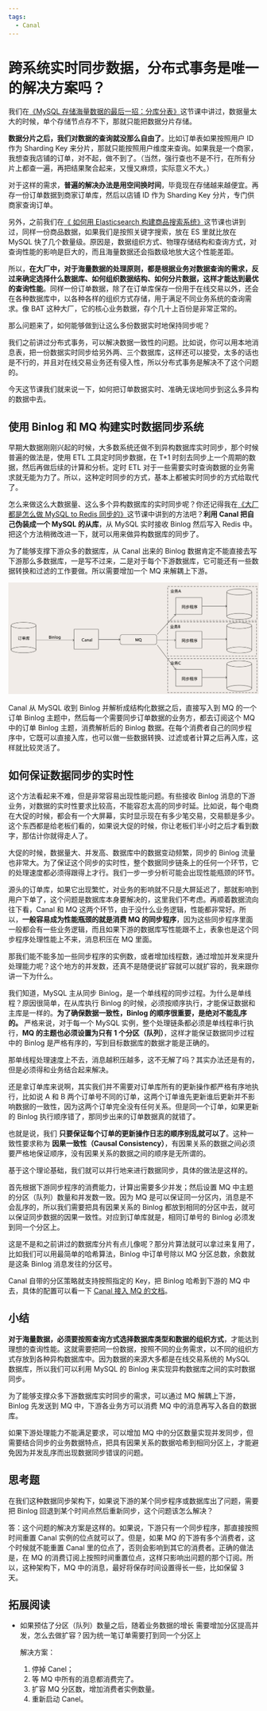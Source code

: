```yaml
---
tags:
  - Canal
---
```




# 跨系统实时同步数据，分布式事务是唯一的解决方案吗？
<tags />

我们在[《MySQL 存储海量数据的最后一招：分库分表》](01.md)这节课中讲过，数据量太大的时候，单个存储节点存不下，那就只能把数据分片存储。

**数据分片之后，我们对数据的查询就没那么自由了**。比如订单表如果按照用户 ID 作为 Sharding Key 来分片，那就只能按照用户维度来查询。如果我是一个商家，我想查我店铺的订单，对不起，做不到了。（当然，强行查也不是不行，在所有分片上都查一遍，再把结果聚合起来，又慢又麻烦，实际意义不大。）

对于这样的需求，**普遍的解决办法是用空间换时间**，毕竟现在存储越来越便宜。再存一份订单数据到商家订单库，然后以店铺 ID 作为 Sharding Key 分片，专门供商家查询订单。

另外，之前我们在[《 如何用 Elasticsearch 构建商品搜索系统》](../01/06.md)这节课也讲到过，同样一份商品数据，如果我们是按照关键字搜索，放在 ES 里就比放在 MySQL 快了几个数量级。原因是，数据组织方式、物理存储结构和查询方式，对查询性能的影响是巨大的，而且海量数据还会指数级地放大这个性能差距。

所以，**在大厂中，对于海量数据的处理原则，都是根据业务对数据查询的需求，反过来确定选择什么数据库、如何组织数据结构、如何分片数据，这样才能达到最优的查询性能**。同样一份订单数据，除了在订单库保存一份用于在线交易以外，还会在各种数据库中，以各种各样的组织方式存储，用于满足不同业务系统的查询需求。像 BAT 这种大厂，它的核心业务数据，存个几十上百份是非常正常的。

那么问题来了，如何能够做到让这么多份数据实时地保持同步呢？

我们之前讲过分布式事务，可以解决数据一致性的问题。比如说，你可以用本地消息表，把一份数据实时同步给另外两、三个数据库，这样还可以接受，太多的话也是不行的，并且对在线交易业务还有侵入性，所以分布式事务是解决不了这个问题的。

今天这节课我们就来说一下，如何把订单数据实时、准确无误地同步到这么多异构的数据中去。

## 使用 Binlog 和 MQ 构建实时数据同步系统

早期大数据刚刚兴起的时候，大多数系统还做不到异构数据库实时同步，那个时候普遍的做法是，使用 ETL 工具定时同步数据，在 T+1 时刻去同步上一个周期的数据，然后再做后续的计算和分析。定时 ETL 对于一些需要实时查询数据的业务需求就无能为力了。所以，这种定时同步的方式，基本上都被实时同步的方式给取代了。

怎么来做这么大数据量、这么多个异构数据库的实时同步呢？你还记得我在[《大厂都是怎么做 MySQL to Redis 同步的》](03.md)这节课中讲到的方法吧？**利用 Canal 把自己伪装成一个 MySQL 的从库**，从 MySQL 实时接收 Binlog 然后写入 Redis 中。把这个方法稍微改进一下，就可以用来做异构数据库的同步了。

为了能够支撑下游众多的数据库，从 Canal 出来的 Binlog 数据肯定不能直接去写下游那么多数据库，一是写不过来，二是对于每个下游数据库，它可能还有一些数据转换和过滤的工作要做。所以需要增加一个 MQ 来解耦上下游。

![image-20201209155529921](assets/image-20201209155529921.png)

Canal 从 MySQL 收到 Binlog 并解析成结构化数据之后，直接写入到 MQ 的一个订单 Binlog 主题中，然后每一个需要同步订单数据的业务方，都去订阅这个 MQ 中的订单 Binlog 主题，消费解析后的 Binlog 数据。在每个消费者自己的同步程序中，它既可以直接入库，也可以做一些数据转换、过滤或者计算之后再入库，这样就比较灵活了。

## 如何保证数据同步的实时性

这个方法看起来不难，但是非常容易出现性能问题。有些接收 Binlog 消息的下游业务，对数据的实时性要求比较高，不能容忍太高的同步时延。比如说，每个电商在大促的时候，都会有一个大屏幕，实时显示现在有多少笔交易，交易额是多少。这个东西都是给老板们看的，如果说大促的时候，你让老板们半小时之后才看到数字，那估计你就得走人了。

大促的时候，数据量大、并发高、数据库中的数据变动频繁，同步的 Binlog 流量也非常大。为了保证这个同步的实时性，整个数据同步链条上的任何一个环节，它的处理速度都必须得跟得上才行。我们一步一步分析可能会出现性能瓶颈的环节。

源头的订单库，如果它出现繁忙，对业务的影响就不只是大屏延迟了，那就影响到用户下单了，这个问题是数据库本身要解决的，这里我们不考虑。再顺着数据流向往下看，Canal 和 MQ 这两个环节，由于没什么业务逻辑，性能都非常好。所以，**一般容易成为性能瓶颈的就是消费 MQ 的同步程序**，因为这些同步程序里面一般都会有一些业务逻辑，而且如果下游的数据库写性能跟不上，表象也是这个同步程序处理性能上不来，消息积压在 MQ 里面。

那我们能不能多加一些同步程序的实例数，或者增加线程数，通过增加并发来提升处理能力呢？这个地方的并发数，还真不是随便说扩容就可以就扩容的，我来跟你讲一下为什么。

我们知道，MySQL 主从同步 Binlog，是一个单线程的同步过程。为什么是单线程？原因很简单，在从库执行 Binlog 的时候，必须按顺序执行，才能保证数据和主库是一样的。**为了确保数据一致性，Binlog 的顺序很重要，是绝对不能乱序的。** 严格来说，对于每一个 MySQL 实例，整个处理链条都必须是单线程串行执行，**MQ 的主题也必须设置为只有 1 个分区（队列）**，这样才能保证数据同步过程中的 Binlog 是严格有序的，写到目标数据库的数据才能是正确的。

那单线程处理速度上不去，消息越积压越多，这不无解了吗？其实办法还是有的，但是必须得和业务结合起来解决。

还是拿订单库来说啊，其实我们并不需要对订单库所有的更新操作都严格有序地执行，比如说 A 和 B 两个订单号不同的订单，这两个订单谁先更新谁后更新并不影响数据的一致性，因为这两个订单完全没有任何关系。但是同一个订单，如果更新的 Binlog 执行顺序错了，那同步出来的订单数据真的就错了。

也就是说，我们 **只要保证每个订单的更新操作日志的顺序别乱就可以了**。这种一致性要求称为 **因果一致性（Causal Consistency）**，有因果关系的数据之间必须要严格地保证顺序，没有因果关系的数据之间的顺序是无所谓的。

基于这个理论基础，我们就可以并行地来进行数据同步，具体的做法是这样的。

首先根据下游同步程序的消费能力，计算出需要多少并发；然后设置 MQ 中主题的分区（队列）数量和并发数一致。因为 MQ 是可以保证同一分区内，消息是不会乱序的，所以我们需要把具有因果关系的 Binlog 都放到相同的分区中去，就可以保证同步数据的因果一致性。对应到订单库就是，相同订单号的 Binlog 必须发到同一个分区上。

这是不是和之前讲过的数据库分片有点儿像呢？那分片算法就可以拿过来复用了，比如我们可以用最简单的哈希算法，Binlog 中订单号除以 MQ 分区总数，余数就是这条 Binlog 消息发往的分区号。

Canal 自带的分区策略就支持按照指定的 Key，把 Binlog 哈希到下游的 MQ 中去，具体的配置可以看一下 [Canal 接入 MQ 的文档](https://github.com/alibaba/canal/wiki/Canal-Kafka-RocketMQ-QuickStart)。

## 小结

**对于海量数据，必须要按照查询方式选择数据库类型和数据的组织方式**，才能达到理想的查询性能。这就需要把同一份数据，按照不同的业务需求，以不同的组织方式存放到各种异构数据库中。因为数据的来源大多都是在线交易系统的 MySQL 数据库，所以我们可以利用 MySQL 的 Binlog 来实现异构数据库之间的实时数据同步。

为了能够支撑众多下游数据库实时同步的需求，可以通过 MQ 解耦上下游，Binlog 先发送到 MQ 中，下游各业务方可以消费 MQ 中的消息再写入各自的数据库。

如果下游处理能力不能满足要求，可以增加 MQ 中的分区数量实现并发同步，但需要结合同步的业务数据特点，把具有因果关系的数据哈希到相同分区上，才能避免因为并发乱序而出现数据同步错误的问题。

## 思考题

在我们这种数据同步架构下，如果说下游的某个同步程序或数据库出了问题，需要把 Binlog 回退到某个时间点然后重新同步，这个问题该怎么解决？

答：这个问题的解决方案是这样的。如果说，下游只有一个同步程序，那直接按照时间重置 Canal 实例的位点就可以了。但是，如果 MQ 的下游有多个消费者，这个时候就不能重置 Canal 里的位点了，否则会影响到其它的消费者。正确的做法是，在 MQ 的消费订阅上按照时间重置位点，这样只影响出问题的那个订阅。所以，这种架构下，MQ 中的消息，最好将保存时间设置得长一些，比如保留 3 天。

## 拓展阅读

- 如果预估了分区（队列）数量之后，随着业务数据的增长 需要增加分区提高并发，怎么去做扩容？因为统一笔订单需要打到同一个分区上

  解决方案：

  1. 停掉 Canel；
  2. 等 MQ 中所有的消息都消费完了。
  3. 扩容 MQ 分区数，增加消费者实例数量。
  4. 重新启动 Canel。
